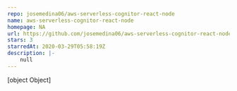 ```yaml
---
repo: josemedina06/aws-serverless-cognitor-react-node
name: aws-serverless-cognitor-react-node
homepage: NA
url: https://github.com/josemedina06/aws-serverless-cognitor-react-node
stars: 3
starredAt: 2020-03-29T05:58:19Z
description: |-
    null
---
```


[object Object]
